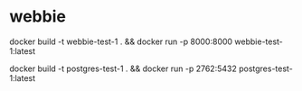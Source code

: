 # webbie

docker build -t webbie-test-1 . && docker run -p 8000:8000 webbie-test-1:latest

docker build -t postgres-test-1 . && docker run -p 2762:5432 postgres-test-1:latest
